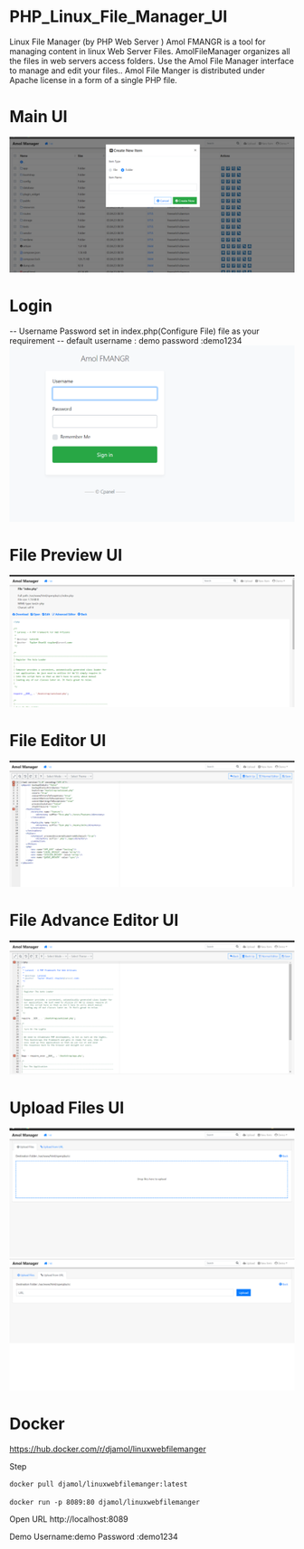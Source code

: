 # PHP_Linux_File_Manager_UI
Linux File Manager (by PHP Web Server )
Amol FMANGR is a tool for managing content in linux Web Server Files. 
AmolFileManager organizes all the files in web servers access folders. 
Use the Amol File Manager interface to manage and edit your files.. 
Amol File Manger is distributed under Apache license in a form of a single PHP file.


# Main UI
![Logged](preview_images/Logged.png)

# Login  
-- Username Password set in index.php(Configure File) file as your requirement 
-- default username : demo password :demo1234
![Login](preview_images/login.png)


# File Preview UI
![file_preview](preview_images/file_preview.png)


# File Editor UI
![file_Editor](preview_images/file_Editor.png)

# File Advance Editor UI
![file_adv_editor](preview_images/file_adv_editor.png)

# Upload Files UI
![upload](preview_images/upload.png)
![upload2](preview_images/upload2.png)



# Docker 
https://hub.docker.com/r/djamol/linuxwebfilemanger


Step
```
docker pull djamol/linuxwebfilemanger:latest

docker run -p 8089:80 djamol/linuxwebfilemanger
```

Open URL http://localhost:8089

Demo Username:demo Password :demo1234


